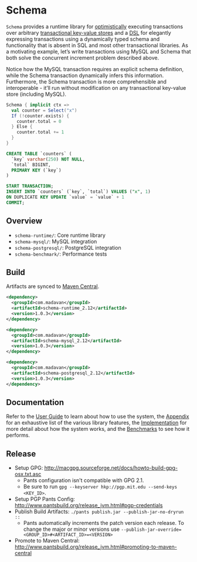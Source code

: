 # Schema
```Schema``` provides a runtime library for [optimistically](https://en.wikipedia.org/wiki/Optimistic_concurrency_control) executing transactions over arbitrary [transactional key-value stores](https://en.wikipedia.org/wiki/Key-value_database) and a [DSL](https://en.wikipedia.org/wiki/Domain-specific_language) for elegantly expressing transactions using a dynamically typed schema and functionality that is absent in SQL and most other transactional libraries. As a motivating example, let’s write transactions using MySQL and Schema that both solve the concurrent increment problem described above.

Notice how the MySQL transaction requires an explicit schema definition, while the Schema transaction dynamically infers this information. Furthermore, the Schema transaction is more comprehensible and interoperable - it’ll run without modification on any transactional key-value store (including MySQL).

```scala
Schema { implicit ctx =>
  val counter = Select("x")
  If (!counter.exists) {
    counter.total = 0
  } Else {
    counter.total += 1
  }
}
```

```sql
CREATE TABLE `counters` (
  `key` varchar(250) NOT NULL,
  `total` BIGINT,
  PRIMARY KEY (`key`)
)

START TRANSACTION;
INSERT INTO `counters` (`key`, `total`) VALUES ("x", 1)
ON DUPLICATE KEY UPDATE `value` = `value` + 1
COMMIT;
```

## Overview
- ```schema-runtime/```: Core runtime library
- ```schema-mysql/```: MySQL integration
- ```schema-postgresql/```: PostgreSQL integration
- ```schema-benchmark/```: Performance tests

## Build
Artifacts are synced to [Maven Central](https://search.maven.org/#search%7Cga%7C1%7Cg%3A%22com.madavan%22).

```xml
<dependency>
  <groupId>com.madavan</groupId>
  <artifactId>schema-runtime_2.12</artifactId>
  <version>1.0.3</version>
</dependency>
```

```xml
<dependency>
  <groupId>com.madavan</groupId>
  <artifactId>schema-mysql_2.12</artifactId>
  <version>1.0.3</version>
</dependency>
```

```xml
<dependency>
  <groupId>com.madavan</groupId>
  <artifactId>schema-postgresql_2.12</artifactId>
  <version>1.0.3</version>
</dependency>
```

## Documentation
Refer to the [User Guide](https://github.com/ashwin153/schema/wiki/User-Guide) to learn about how to use the system, the [Appendix](https://github.com/ashwin153/schema/wiki/Appendix) for an exhaustive list of the various library features, the [Implementation](https://github.com/ashwin153/schema/wiki/Implementation) for more detail about how the system works, and the [Benchmarks](https://github.com/ashwin153/schema/wiki/Benchmarks) to see how it performs.

## Release
- Setup GPG: http://macgpg.sourceforge.net/docs/howto-build-gpg-osx.txt.asc
  - Pants configuration isn't compatible with GPG 2.1.
  - Be sure to run ```gpg --keyserver hkp://pgp.mit.edu --send-keys <KEY_ID>```.
- Setup PGP Pants Config: http://www.pantsbuild.org/release_jvm.html#pgp-credentials
- Publish Build Artifacts: ```./pants publish.jar --publish-jar-no-dryrun ::```
  - Pants automatically increments the patch version each release. To change the major or minor versions use ```--publish-jar-override=<GROUP_ID>#<ARTIFACT_ID>=<VERSION>```
- Promote to Maven Central: http://www.pantsbuild.org/release_jvm.html#promoting-to-maven-central
